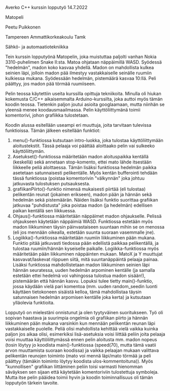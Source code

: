 Averko C++ kurssin lopputyö 14.7.2022

Matopeli

Peetu Puikkonen

Tampereen Ammattikorkeakoulu Tamk

Sähkö- ja automaatiotekniikka

Tein kurssin lopputyönä Matopelin, joka muistuttaa paljolti vanhan Nokia 3310-puhelimen Snake II:sta.
Matoa ohjataan näppäimillä WASD. Syödessä "hedelmän", madon koko kasvaa yhdellä. Madon on mahdollista kulkea seinien läpi, jolloin madon pää ilmestyy vastakkaiselle seinälle ruumiin kulkiessa mukana. Syödessään hedelmän, pistemäärä kasvaa 10:llä. Peli päättyy, jos madon pää törmää ruumiiseen.

Pelin teossa käytettiin useita kurssilla opittuja tekniikoita. Minulla oli hiukan kokemusta C/C++ aikaisemmalta Arduino-kurssilta, joka auttoi myös tämän koodin teossa.
Tietenkin paljon joutui asioita googlaamaan, mutta niinhän se yleensä menee koodausmaailmassa. Pelin käyttöliittymänä toimii komentorivi, johon grafiikka tulostetaan.

Koodin alussa esitellään useampi eri muuttuja, joita tarvitaan tulevissa funktioissa. Tämän jälkeen esitellään funktiot:
1. menu()-funktiossa kutsutaan intro-luokka, joka tulostaa käyttöliittymään aloitustekstit. Tässä pelaaja voi päättää aloittaako pelin vai sulkeeko käyttöliittymän.
2. Asetukset()-funktiossa määritetään madon aloituspaikka kentällä (keskellä) sekä annetaan stop-komento, ettei mato lähde itsestään liikkeelle peliä aloittaessa. Tämän lisäksi funktiossa hedelmän paikka asetetaan satunnaisesti pelikentälle. Myös kentän bufferointi tehdään tässä funktiossa (poistaa komentorivin "välkynnän" joka johtuu jatkuvasta tulostuksen putsauksesta.
3. grafiikanPiirto()-funktio nimensä mukaisesti piirtää (eli tulostaa) pelikentän reunat (jokainen erikseen), madon pään ja hännän sekä hedelmän sekä pistemäärän. Näiden lisäksi funktio suorittaa grafiikan jatkuvaa "puhdistusta" joka poistaa madon (ja hedelmän) edellisen paikan kentällä sen liikkuessa. 
4. Ohjaus()-funktiossa määritetään näppäimet madon ohjaukselle. Pelissä ohjaukseen käytetään näppäimiä WASD. Funktiossa estetään myös madon liikkuminen täysin päinvastaiseen suuntaan mihin se on menossa (eli jos mennään oikealla, estetään suunta suoraan vasemmalle jne). 
5. Logiikka()-funktiossa määritetään ruumiin liikkuminen pään mukana. Funktio pitää jatkuvasti tiedossa pään edellistä paikkaa pelikentällä, ja tulostaa ruumiin/hännän kyseiselle paikalle. Logiikka-funktiossa myös määritetään pään liikkuminen näppäinten mukaan. MatoX ja Y muuttujat kasvavat/laskevat riippuen siitä, mitä suuntanäppäintä pelaaja painaa. Lisäksi funktiossa mahdollistetaan madon liikkuminen seinien läpi hännän seuratessa, uuden hedelmän arpominen kentälle (ja samalla estetään ettei hedelmä voi vahingossa tulostua madon sisään!), pistemäärän että hännän kasvu.
Lopuksi tulee tietty main()-funktio, jossa käydään vielä pari komentoa (mm. uuden random_seedin luonti käyttäen tietokoneen sisäistä kelloa, tämä mahdollistaa täysin satunnaisen hedelmän arpomisen kentälle joka kerta) ja kutsutaan ylläolevia funktioita.

Lopputyö on mielestäni onnistunut ja olen tyytyväinen suoritukseen. Työ oli sopivan haastava ja suurimpia ongelmia oli grafiikan piirto ja hännän liikkuminen pään mukana varsinkin kun mennään pelikentän reunan läpi vastakkaiselle puolelle. Peliä olisi mahdollista kehittää vielä vaikka kuinka paljon jos aikaa olisi, esimerkiksi lisä-asetuksia voisi liittää peliin joita pelaaja voisi muuttaa käyttöliittymässä ennen pelin aloitusta mm. madon nopeus (tosin löytyy jo koodista main()-funktiossa (speed(70), mutta tämä vaatii arvon muuttamista suoraan koodissa) ja vaikka pelaajan mukaan valittava pelikentän reunojen toiminto (mato voi mennä läpi/mato törmää ja peli päättyy (tämäkin toiminto löytyy koodista ulos-kommentoituna)). Myös "kunnollisen" grafiikan liittäminen peliin toisi varmasti hienomman säväyksen sen sijaan että käytetään komentoriviin tulostettuja symboleja. Mutta itse pelin pääidea toimii hyvin ja koodin toiminnallisuus oli tämän lopputyön tärkein tavoite.
